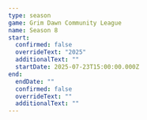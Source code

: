 ```yaml
---
type: season
game: Grim Dawn Community League
name: Season 8
start:
  confirmed: false
  overrideText: "2025"
  additionalText: ""
  startDate: 2025-07-23T15:00:00.000Z
end:
  endDate: ""
  confirmed: false
  overrideText: ""
  additionalText: ""
---
```

